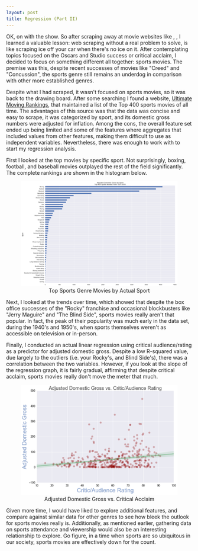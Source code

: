 ```yaml
---
layout: post
title: Regression (Part II)
---
```

<p>OK, on with the show.  So after scraping away at movie websites like <a href="boxofficemojo.com"></a>, <a href="metacritic.com"></a>, I learned a valuable lesson:  web scraping without a real problem to solve, is like scraping ice off your car when there's no ice on it.  After contemplating topics focused on the Oscars and Studio success or critical acclaim, I decided to focus on something different all together:  sports movies.  The premise was this, despite recent successes of movies like "Creed" and "Concussion", the sports genre still remains an underdog in comparison with other more established genres.</p>
<p>Despite what I had scraped, it wasn't focused on sports movies, so it was back to the drawing board.  After some searching I found a website, <a href="http://www.ultimatemovierankings.com/Top-400-sports-movies/">Ultimate Moving Rankings</a>, that maintained a list of the Top 400 sports movies of all time.  The advantages of this source was that the data was concise and easy to scrape, it was categorized by sport, and its domestic gross numbers were adjusted for inflation.  Among the cons, the overall feature set ended up being limited and some of the features where aggregates that included values from other features, making them difficult to use as independent variables.  Nevertheless, there was enough to work with to start my regression analysis.</p>
<p>First I looked at the top movies by specific sport.  Not surprisingly, boxing, football, and baseball movies outplayed the rest of the field significantly.  The complete rankings are shown in the histogram below.</p>
<figure class="full">
    <a href="/images/top-sports-movies.png"><img src="/images/top-sports-movies.png"></a>
    <figcaption><center>Top Sports Genre Movies by Actual Sport</center></figcaption>
</figure>
<p>Next, I looked at the trends over time, which showed that despite the box office successes of the "Rocky" franchise and occasional blockbusters like "Jerry Maguire" and "The Blind Side", sports movies really aren't that popular.  In fact, the peak of their popularity was much early in the data set, during the 1940's and 1950's, when sports themselves weren't as accessible on television or in-person.</p>
<p>Finally, I conducted an actual linear regression using critical audience/rating as a predictor for adjusted domestic gross.  Despite a low R-squared value, due largely to the outliers (i.e. your Rocky's, and Blind Side's), there was a correlation between the two variables.  However, if you look at the slope of the regression graph, it is fairly gradual, affirming that despite critical acclaim, sports movies really don't move the meter that much.</p>
<figure class="full">
    <a href="/images/sports-regression.png"><img src="/images/sports-regression.png"></a>
    <figcaption><center>Adjusted Domestic Gross vs. Critical Acclaim</center></figcaption>
</figure>
<p>Given more time, I would have liked to explore additional features, and compare against similar data for other genres to see how bleek the outlook for sports movies really is.  Additionally, as mentioned earlier, gathering data on sports attendance and viewership would also be an interesting relationship to explore.  Go figure, in a time when sports are so ubiquitous in our society, sports movies are effectively down for the count.</p>

